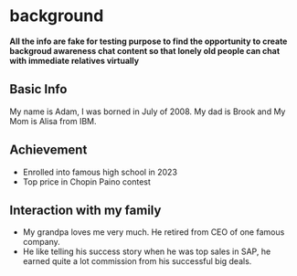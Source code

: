 # background

**All the info are fake for testing purpose to find the opportunity to create backgroud awareness chat content so that lonely old people can chat with immediate relatives virtually**

## Basic Info
My name is Adam, I was borned in July of 2008. My dad is Brook and My Mom is Alisa from IBM.

## Achievement
- Enrolled into famous high school in 2023
- Top price in Chopin Paino contest 


## Interaction with my family

- My grandpa loves me very much. He retired from CEO of one famous company. 
- He like telling his success story when he was top sales in SAP, he earned quite a lot commission from his successful big deals.